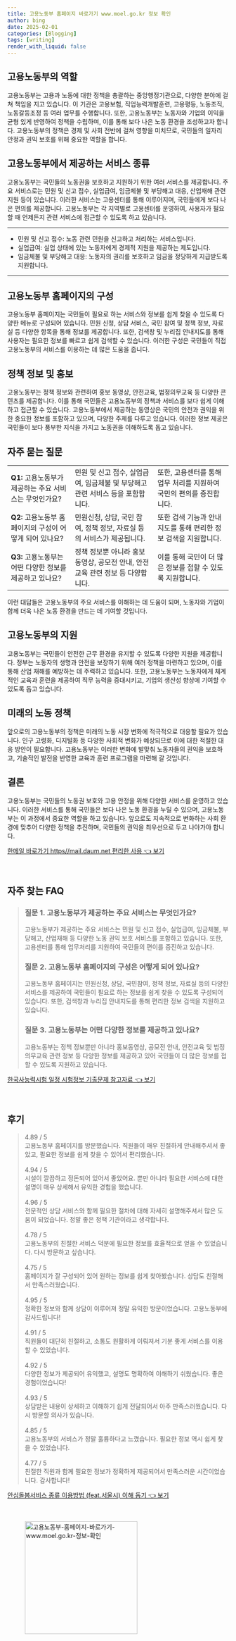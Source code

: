```yaml
---
title: 고용노동부 홈페이지 바로가기 www.moel.go.kr 정보 확인
author: bing
date: 2025-02-01
categories: [Blogging]
tags: [writing]
render_with_liquid: false
---
```



<h2 id='고용노동부_역할'>고용노동부의 역할</h2>

<p>고용노동부는 고용과 노동에 대한 정책을 총괄하는 중앙행정기관으로, 다양한 분야에 걸쳐 책임을 지고 있습니다. 이 기관은 고용보험, 직업능력개발훈련, 고용평등, 노동조직, 노동갈등조정 등 여러 업무를 수행합니다. 또한, 고용노동부는 노동자와 기업의 이익을 균형 있게 반영하여 정책을 수립하며, 이를 통해 보다 나은 노동 환경을 조성하고자 합니다. 고용노동부의 정책은 경제 및 사회 전반에 걸쳐 영향을 미치므로, 국민들의 일자리 안정과 권익 보호를 위해 중요한 역할을 합니다.</p>

<h2 id='고용노동부_서비스_종류'>고용노동부에서 제공하는 서비스 종류</h2>

<p>고용노동부는 국민들의 노동권을 보호하고 지원하기 위한 여러 서비스를 제공합니다. 주요 서비스로는 민원 및 신고 접수, 실업급여, 임금체불 및 부당해고 대응, 산업재해 관련 지원 등이 있습니다. 이러한 서비스는 고용센터를 통해 이루어지며, 국민들에게 보다 나은 편의를 제공합니다. 고용노동부는 각 지역별로 고용센터를 운영하여, 사용자가 필요할 때 언제든지 관련 서비스에 접근할 수 있도록 하고 있습니다.</p>

<hr />

<ul>
    <li>민원 및 신고 접수: 노동 관련 민원을 신고하고 처리하는 서비스입니다.</li>
    <li>실업급여: 실업 상태에 있는 노동자에게 경제적 지원을 제공하는 제도입니다.</li>
    <li>임금체불 및 부당해고 대응: 노동자의 권리를 보호하고 임금을 정당하게 지급받도록 지원합니다.</li>
</ul>

<hr />

<h2 id='고용노동부_홈페이지_구성'>고용노동부 홈페이지의 구성</h2>

<p>고용노동부 홈페이지는 국민들이 필요로 하는 서비스와 정보를 쉽게 찾을 수 있도록 다양한 메뉴로 구성되어 있습니다. 민원 신청, 상담 서비스, 국민 참여 및 정책 정보, 자료실 등 다양한 항목을 통해 정보를 제공합니다. 또한, 검색창 및 누리집 안내지도를 통해 사용자는 필요한 정보를 빠르고 쉽게 검색할 수 있습니다. 이러한 구성은 국민들이 직접 고용노동부의 서비스를 이용하는 데 많은 도움을 줍니다.</p>

<h2 id='정책_정보_및_홍보'>정책 정보 및 홍보</h2>

<p>고용노동부는 정책 정보와 관련하여 홍보 동영상, 안전교육, 법정의무교육 등 다양한 콘텐츠를 제공합니다. 이를 통해 국민들은 고용노동부의 정책과 서비스를 보다 쉽게 이해하고 접근할 수 있습니다. 고용노동부에서 제공하는 동영상은 국민의 안전과 권익을 위한 중요한 정보를 포함하고 있으며, 다양한 주제를 다루고 있습니다. 이러한 정보 제공은 국민들이 보다 풍부한 지식을 가지고 노동권을 이해하도록 돕고 있습니다.</p>

<h2 id='자주_묻는_질문'>자주 묻는 질문</h2>

<table>
    <tr>
        <td><b>Q1:</b> 고용노동부가 제공하는 주요 서비스는 무엇인가요?</td>
        <td>민원 및 신고 접수, 실업급여, 임금체불 및 부당해고 관련 서비스 등을 포함합니다.</td>
        <td>또한, 고용센터를 통해 업무 처리를 지원하여 국민의 편의를 증진합니다.</td>
    </tr>
    <tr>
        <td><b>Q2:</b> 고용노동부 홈페이지의 구성이 어떻게 되어 있나요?</td>
        <td>민원신청, 상담, 국민 참여, 정책 정보, 자료실 등의 서비스가 제공됩니다.</td>
        <td>또한 검색 기능과 안내지도를 통해 편리한 정보 검색을 지원합니다.</td>
    </tr>
    <tr>
        <td><b>Q3:</b> 고용노동부는 어떤 다양한 정보를 제공하고 있나요?</td>
        <td>정책 정보뿐 아니라 홍보동영상, 공모전 안내, 안전교육 관련 정보 등 다양합니다.</td>
        <td>이를 통해 국민이 더 많은 정보를 접할 수 있도록 지원합니다.</td>
    </tr>
</table>

<p>이런 대답들은 고용노동부의 주요 서비스를 이해하는 데 도움이 되며, 노동자와 기업이 함께 더욱 나은 노동 환경을 만드는 데 기여할 것입니다.</p>

<h2 id='고용노동부_지원'>고용노동부의 지원</h2>

<p>고용노동부는 국민들이 안전한 근무 환경을 유지할 수 있도록 다양한 지원을 제공합니다. 정부는 노동자의 생명과 안전을 보장하기 위해 여러 정책을 마련하고 있으며, 이를 통해 산업 재해를 예방하는 데 주력하고 있습니다. 또한, 고용노동부는 노동자에게 체계적인 교육과 훈련을 제공하여 직무 능력을 증대시키고, 기업의 생산성 향상에 기여할 수 있도록 돕고 있습니다.</p>

<h2 id='미래의_노동_정책'>미래의 노동 정책</h2>

<p>앞으로의 고용노동부의 정책은 미래의 노동 시장 변화에 적극적으로 대응할 필요가 있습니다. 인구 고령화, 디지털화 등 다양한 사회적 변화가 예상되므로 이에 대한 적절한 대응 방안이 필요합니다. 고용노동부는 이러한 변화에 발맞춰 노동자들의 권익을 보호하고, 기술적인 발전을 반영한 교육과 훈련 프로그램을 마련해 갈 것입니다.</p>

<h2 id='결론'>결론</h2>

<p>고용노동부는 국민들의 노동권 보호와 고용 안정을 위해 다양한 서비스를 운영하고 있습니다. 이러한 서비스를 통해 국민들은 보다 나은 노동 환경을 누릴 수 있으며, 고용노동부는 이 과정에서 중요한 역할을 하고 있습니다. 앞으로도 지속적으로 변화하는 사회 환경에 맞추어 다양한 정책을 추진하며, 국민들의 권익을 최우선으로 두고 나아가야 합니다.</p>


<p><a class="click-button" title="한메일 바로가기 https//mail.daum.net 편리한 사용" href="https://24nara.github.io/posts/%ED%95%9C%EB%A9%94%EC%9D%BC-%EB%B0%94%EB%A1%9C%EA%B0%80%EA%B8%B0-httpsmail.daum.net-%ED%8E%B8%EB%A6%AC%ED%95%9C-%EC%82%AC%EC%9A%A9/" rel="dofollow">한메일 바로가기 https//mail.daum.net 편리한 사용 👈 보기</a></p><br>
<h2 id='자주_찾는_FAQ'>자주 찾는 FAQ</h2>
<div itemscope="" itemtype="https://schema.org/FAQPage"> 
<blockquote> 
<div itemscope="" itemprop="mainEntity" itemtype="https://schema.org/Question"> 
<h3 itemprop="name">질문 1. 고용노동부가 제공하는 주요 서비스는 무엇인가요?</h3> 
<div itemscope="" itemprop="acceptedAnswer" itemtype="https://schema.org/Answer"> 
<span itemprop="text"> 
<p>고용노동부가 제공하는 주요 서비스는 민원 및 신고 접수, 실업급여, 임금체불, 부당해고, 산업재해 등 다양한 노동 권익 보호 서비스를 포함하고 있습니다. 또한, 고용센터를 통해 업무처리를 지원하여 국민들의 편이를 증진하고 있습니다.</p> 
</span> 
</div> 
</div> 

<div itemscope="" itemprop="mainEntity" itemtype="https://schema.org/Question"> 
<h3 itemprop="name">질문 2. 고용노동부 홈페이지의 구성은 어떻게 되어 있나요?</h3> 
<div itemscope="" itemprop="acceptedAnswer" itemtype="https://schema.org/Answer"> 
<span itemprop="text"> 
<p>고용노동부 홈페이지는 민원신청, 상담, 국민참여, 정책 정보, 자료실 등의 다양한 서비스를 제공하여 국민들이 필요로 하는 정보를 쉽게 찾을 수 있도록 구성되어 있습니다. 또한, 검색창과 누리집 안내지도를 통해 편리한 정보 검색을 지원하고 있습니다.</p> 
</span> 
</div> 
</div> 

<div itemscope="" itemprop="mainEntity" itemtype="https://schema.org/Question"> 
<h3 itemprop="name">질문 3. 고용노동부는 어떤 다양한 정보를 제공하고 있나요?</h3> 
<div itemscope="" itemprop="acceptedAnswer" itemtype="https://schema.org/Answer"> 
<span itemprop="text"> 
<p>고용노동부는 정책 정보뿐만 아니라 홍보동영상, 공모전 안내, 안전교육 및 법정의무교육 관련 정보 등 다양한 정보를 제공하고 있어 국민들이 더 많은 정보를 접할 수 있도록 지원하고 있습니다.</p> 
</span> 
</div> 
</div> 
</blockquote> 
</div>
<p><a class="click-button" title="한국사능력시험 일정 시험정보 기출문제 참고자료" href="https://24nara.github.io/posts/%ED%95%9C%EA%B5%AD%EC%82%AC%EB%8A%A5%EB%A0%A5%EC%8B%9C%ED%97%98-%EC%9D%BC%EC%A0%95-%EC%8B%9C%ED%97%98%EC%A0%95%EB%B3%B4-%EA%B8%B0%EC%B6%9C%EB%AC%B8%EC%A0%9C-%EC%B0%B8%EA%B3%A0%EC%9E%90%EB%A3%8C/" rel="dofollow">한국사능력시험 일정 시험정보 기출문제 참고자료 👈 보기</a></p><br>
<h2 id='후기'>후기</h2>
<div itemscope itemtype="https://schema.org/Product">
  <blockquote>
  <div itemprop="review" itemscope itemtype="https://schema.org/Review">
      <div itemprop="reviewRating" itemscope itemtype="https://schema.org/Rating"> <span itemprop="ratingValue">4.89</span> / <span itemprop="bestRating">5</span> </div>
      <span itemprop="reviewBody">고용노동부 홈페이지를 방문했습니다. 직원들이 매우 친절하게 안내해주셔서 좋았고, 필요한 정보를 쉽게 찾을 수 있어서 편리했습니다.</span>
  </div>
  <br>
  <div itemprop="review" itemscope itemtype="https://schema.org/Review">
      <div itemprop="reviewRating" itemscope itemtype="https://schema.org/Rating"> <span itemprop="ratingValue">4.94</span> / <span itemprop="bestRating">5</span> </div>
      <span itemprop="reviewBody">시설이 깔끔하고 정돈되어 있어서 좋았어요. 뿐만 아니라 필요한 서비스에 대한 설명이 매우 상세해서 유익한 경험을 했습니다.</span>
  </div>
  <br>
  <div itemprop="review" itemscope itemtype="https://schema.org/Review">
      <div itemprop="reviewRating" itemscope itemtype="https://schema.org/Rating"> <span itemprop="ratingValue">4.96</span> / <span itemprop="bestRating">5</span> </div>
      <span itemprop="reviewBody">전문적인 상담 서비스와 함께 필요한 절차에 대해 자세히 설명해주셔서 많은 도움이 되었습니다. 정말 좋은 정책 기관이라고 생각합니다.</span>
  </div>
  <br>
  <div itemprop="review" itemscope itemtype="https://schema.org/Review">
      <div itemprop="reviewRating" itemscope itemtype="https://schema.org/Rating"> <span itemprop="ratingValue">4.78</span> / <span itemprop="bestRating">5</span> </div>
      <span itemprop="reviewBody">고용노동부의 친절한 서비스 덕분에 필요한 정보를 효율적으로 얻을 수 있었습니다. 다시 방문하고 싶습니다.</span>
  </div>
  <br>
  <div itemprop="review" itemscope itemtype="https://schema.org/Review">
      <div itemprop="reviewRating" itemscope itemtype="https://schema.org/Rating"> <span itemprop="ratingValue">4.75</span> / <span itemprop="bestRating">5</span> </div>
      <span itemprop="reviewBody">홈페이지가 잘 구성되어 있어 원하는 정보를 쉽게 찾아봤습니다. 상담도 친절해서 만족스러웠습니다.</span>
  </div>
  <br>
  <div itemprop="review" itemscope itemtype="https://schema.org/Review">
      <div itemprop="reviewRating" itemscope itemtype="https://schema.org/Rating"> <span itemprop="ratingValue">4.95</span> / <span itemprop="bestRating">5</span> </div>
      <span itemprop="reviewBody">정확한 정보와 함께 상담이 이루어져 정말 유익한 방문이었습니다. 고용노동부에 감사드립니다!</span>
  </div>
  <br>
  <div itemprop="review" itemscope itemtype="https://schema.org/Review">
      <div itemprop="reviewRating" itemscope itemtype="https://schema.org/Rating"> <span itemprop="ratingValue">4.91</span> / <span itemprop="bestRating">5</span> </div>
      <span itemprop="reviewBody">직원들이 대단히 친절하고, 소통도 원활하게 이뤄져서 기분 좋게 서비스를 이용할 수 있었습니다.</span>
  </div>
  <br>
  <div itemprop="review" itemscope itemtype="https://schema.org/Review">
      <div itemprop="reviewRating" itemscope itemtype="https://schema.org/Rating"> <span itemprop="ratingValue">4.92</span> / <span itemprop="bestRating">5</span> </div>
      <span itemprop="reviewBody">다양한 정보가 제공되어 유익했고, 설명도 명확하여 이해하기 쉬웠습니다. 좋은 경험이었습니다!</span>
  </div>
  <br>
  <div itemprop="review" itemscope itemtype="https://schema.org/Review">
      <div itemprop="reviewRating" itemscope itemtype="https://schema.org/Rating"> <span itemprop="ratingValue">4.93</span> / <span itemprop="bestRating">5</span> </div>
      <span itemprop="reviewBody">상담받은 내용이 상세하고 이해하기 쉽게 전달되어서 아주 만족스러웠습니다. 다시 방문할 의사가 있습니다.</span>
  </div>
  <br>
  <div itemprop="review" itemscope itemtype="https://schema.org/Review">
      <div itemprop="reviewRating" itemscope itemtype="https://schema.org/Rating"> <span itemprop="ratingValue">4.85</span> / <span itemprop="bestRating">5</span> </div>
      <span itemprop="reviewBody">고용노동부의 서비스가 정말 훌륭하다고 느꼈습니다. 필요한 정보 역시 쉽게 찾을 수 있었습니다.</span>
  </div>
  <br>
  <div itemprop="review" itemscope itemtype="https://schema.org/Review">
      <div itemprop="reviewRating" itemscope itemtype="https://schema.org/Rating"> <span itemprop="ratingValue">4.77</span> / <span itemprop="bestRating">5</span> </div>
      <span itemprop="reviewBody">친절한 직원과 함께 필요한 정보가 정확하게 제공되어서 만족스러운 시간이었습니다. 감사합니다!</span>
  </div>
  </blockquote>
</div>
<p><a class="click-button" title="안심돌봄서비스 종류 이용방법 (feat.서울시) 이해 돕기" href="https://24nara.github.io/posts/%EC%95%88%EC%8B%AC%EB%8F%8C%EB%B4%84%EC%84%9C%EB%B9%84%EC%8A%A4-%EC%A2%85%EB%A5%98-%EC%9D%B4%EC%9A%A9%EB%B0%A9%EB%B2%95-(feat.%EC%84%9C%EC%9A%B8%EC%8B%9C)-%EC%9D%B4%ED%95%B4-%EB%8F%95%EA%B8%B0/" rel="dofollow">안심돌봄서비스 종류 이용방법 (feat.서울시) 이해 돕기 👈 보기</a></p><br>
<figure class="image"><img src="https://24nara.github.io/assets/img/thumbnail/고용노동부-홈페이지-바로가기-www.moel.go.kr-정보-확인.webp" alt="고용노동부-홈페이지-바로가기-www.moel.go.kr-정보-확인" width="256" height="256"></figure>